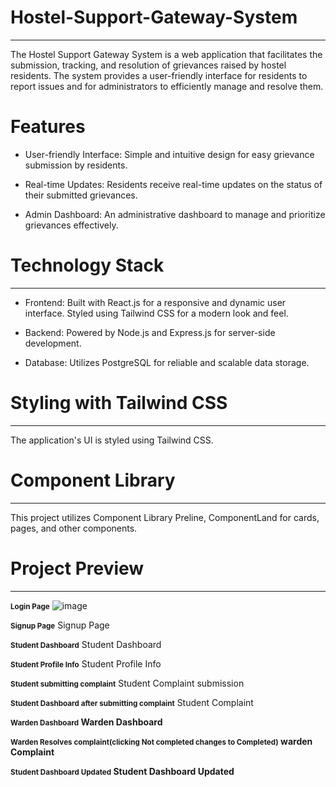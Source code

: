 # Hostel-Support-Gateway-System
---
The Hostel Support Gateway System is a web application that facilitates the submission, tracking, and resolution of grievances raised by hostel residents. The system provides a user-friendly interface for residents to report issues and for administrators to efficiently manage and resolve them.

# Features

* User-friendly Interface: Simple and intuitive design for easy grievance submission by residents.

* Real-time Updates: Residents receive real-time updates on the status of their submitted grievances.

* Admin Dashboard: An administrative dashboard to manage and prioritize grievances effectively.

# Technology Stack
---
* Frontend: Built with React.js for a responsive and dynamic user interface. Styled using Tailwind CSS for a modern look and feel.

* Backend: Powered by Node.js and Express.js for server-side development.

* Database: Utilizes PostgreSQL for reliable and scalable data storage.

# Styling with Tailwind CSS
---
The application's UI is styled using Tailwind CSS.

# Component Library
---
This project utilizes Component Library Preline, ComponentLand for cards, pages, and other components.

# Project Preview
---
<strong><small>Login Page</small></strong>
![image](https://github.com/user-attachments/assets/3f4f4be4-87cd-4e2b-928b-4c718a198da8)

<strong><small>Signup Page</small></strong>
Signup Page

<strong><small>Student Dashboard</small></strong>
Student Dashboard

<strong><small>Student Profile Info</small></strong>
Student Profile Info

<strong><small>Student submitting complaint</small></strong>
Student Complaint submission

<strong><small>Student Dashboard after submitting complaint</small></strong>
Student Complaint

<strong><small>Warden Dashboard</small><strong>
Warden Dashboard

<strong><small>Warden Resolves complaint(clicking Not completed changes to Completed)</small></strong>
warden Complaint

<strong><small>Student Dashboard Updated</small></strong>
Student Dashboard Updated


